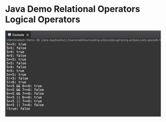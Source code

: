 # Java Demo Relational Operators Logical Operators

[![Vaibhav Mojidra - output.png](https://raw.githubusercontent.com/VaibhavMojidra/Java---Demo-Relational-Operators-Logical-Operators/master/output/output.png "Vaibhav Mojidra")](https://vaibhavmojidra.github.io/site/)